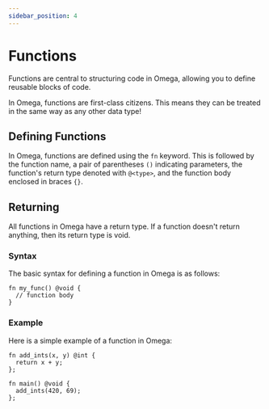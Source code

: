 ```yaml
---
sidebar_position: 4
---
```


# Functions

Functions are central to structuring code in Omega, allowing you to define reusable blocks of code.

In Omega, functions are first-class citizens. This means they can be treated in the same way as any other data type!

## Defining Functions

In Omega, functions are defined using the `fn` keyword. This is followed by the function name, a pair of parentheses `()` indicating parameters, the function's return type denoted with `@<type>`, and the function body enclosed in braces `{}`.

## Returning

All functions in Omega have a return type. If a function doesn't return anything, then its return type is void.

### Syntax

The basic syntax for defining a function in Omega is as follows:

```omega
fn my_func() @void {
  // function body
}
```

### Example

Here is a simple example of a function in Omega:

```omega
fn add_ints(x, y) @int {
  return x + y;
};

fn main() @void {
  add_ints(420, 69);
};
```
